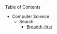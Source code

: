 Table of Contents
* Computer Science
    * Search
        * [Breadth-first](https://saj122.github.io/blog/2023/12/13/breadth-first.html)
